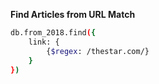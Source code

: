 **Find Articles from URL Match**
```sh
db.from_2018.find({
	link: {
		{$regex: /thestar.com/}	
	}
})
```
